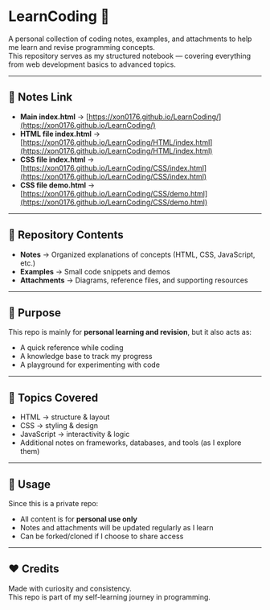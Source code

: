 # LearnCoding 📘

A personal collection of coding notes, examples, and attachments to help me learn and revise programming concepts.  
This repository serves as my structured notebook — covering everything from web development basics to advanced topics.

---


## 🔗 Notes Link
- **Main index.html** → [https://xon0176.github.io/LearnCoding/](https://xon0176.github.io/LearnCoding/)  
- **HTML file index.html** → [https://xon0176.github.io/LearnCoding/HTML/index.html](https://xon0176.github.io/LearnCoding/HTML/index.html)  
- **CSS file index.html** → [https://xon0176.github.io/LearnCoding/CSS/index.html](https://xon0176.github.io/LearnCoding/CSS/index.html)  
- **CSS file demo.html** → [https://xon0176.github.io/LearnCoding/CSS/demo.html](https://xon0176.github.io/LearnCoding/CSS/demo.html)  

---

## 📂 Repository Contents
- **Notes** → Organized explanations of concepts (HTML, CSS, JavaScript, etc.)
- **Examples** → Small code snippets and demos
- **Attachments** → Diagrams, reference files, and supporting resources

---

## 🎯 Purpose
This repo is mainly for **personal learning and revision**, but it also acts as:
- A quick reference while coding
- A knowledge base to track my progress
- A playground for experimenting with code

---

## 🚀 Topics Covered
- HTML → structure & layout  
- CSS → styling & design  
- JavaScript → interactivity & logic  
- Additional notes on frameworks, databases, and tools (as I explore them)

---

## 📌 Usage
Since this is a private repo:
- All content is for **personal use only**
- Notes and attachments will be updated regularly as I learn
- Can be forked/cloned if I choose to share access

---

## ❤️ Credits
Made with curiosity and consistency.  
This repo is part of my self-learning journey in programming.  
